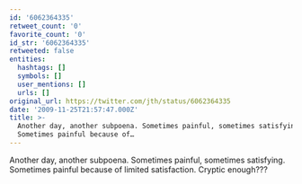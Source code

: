 ```yaml
---
id: '6062364335'
retweet_count: '0'
favorite_count: '0'
id_str: '6062364335'
retweeted: false
entities:
  hashtags: []
  symbols: []
  user_mentions: []
  urls: []
original_url: https://twitter.com/jth/status/6062364335
date: '2009-11-25T21:57:47.000Z'
title: >-
  Another day, another subpoena. Sometimes painful, sometimes satisfying.
  Sometimes painful because of…
---
```


Another day, another subpoena. Sometimes painful, sometimes satisfying. Sometimes painful because of limited satisfaction. Cryptic enough???